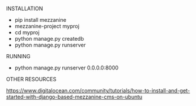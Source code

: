 
INSTALLATION
- pip install mezzanine
- mezzanine-project myproj
- cd myproj
- python manage.py createdb
- python manage.py runserver


RUNNING
 - python manage.py runserver 0.0.0.0:8000
 

OTHER RESOURCES

https://www.digitalocean.com/community/tutorials/how-to-install-and-get-started-with-django-based-mezzanine-cms-on-ubuntu